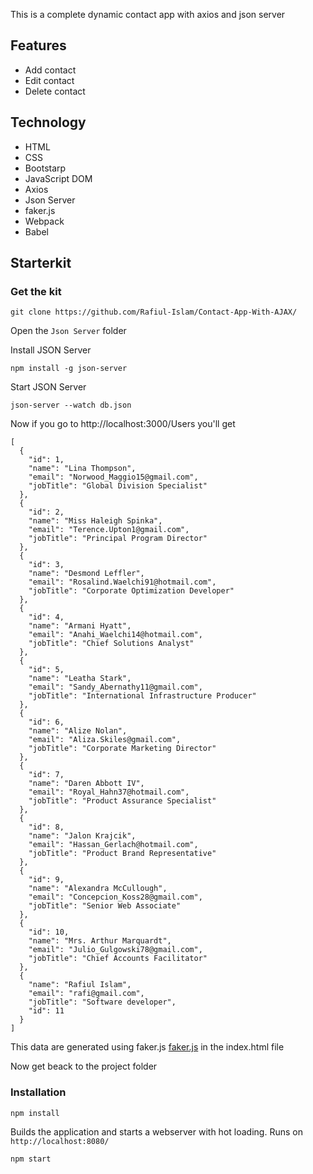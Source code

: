 This is a complete dynamic contact app with axios and json server

## Features
 - Add contact
 - Edit contact
 - Delete contact

## Technology
 - HTML
 - CSS
 - Bootstarp
 - JavaScript DOM
 - Axios
 - Json Server
 - faker.js
 - Webpack
 - Babel
 
 ## Starterkit
 
### Get the kit
```
git clone https://github.com/Rafiul-Islam/Contact-App-With-AJAX/
```

Open the `Json Server` folder

Install JSON Server
```
npm install -g json-server
```

Start JSON Server
```
json-server --watch db.json
```
Now if you go to http://localhost:3000/Users you'll get
```
[
  {
    "id": 1,
    "name": "Lina Thompson",
    "email": "Norwood_Maggio15@gmail.com",
    "jobTitle": "Global Division Specialist"
  },
  {
    "id": 2,
    "name": "Miss Haleigh Spinka",
    "email": "Terence.Upton1@gmail.com",
    "jobTitle": "Principal Program Director"
  },
  {
    "id": 3,
    "name": "Desmond Leffler",
    "email": "Rosalind.Waelchi91@hotmail.com",
    "jobTitle": "Corporate Optimization Developer"
  },
  {
    "id": 4,
    "name": "Armani Hyatt",
    "email": "Anahi_Waelchi14@hotmail.com",
    "jobTitle": "Chief Solutions Analyst"
  },
  {
    "id": 5,
    "name": "Leatha Stark",
    "email": "Sandy_Abernathy11@gmail.com",
    "jobTitle": "International Infrastructure Producer"
  },
  {
    "id": 6,
    "name": "Alize Nolan",
    "email": "Aliza.Skiles@gmail.com",
    "jobTitle": "Corporate Marketing Director"
  },
  {
    "id": 7,
    "name": "Daren Abbott IV",
    "email": "Royal_Hahn37@hotmail.com",
    "jobTitle": "Product Assurance Specialist"
  },
  {
    "id": 8,
    "name": "Jalon Krajcik",
    "email": "Hassan_Gerlach@hotmail.com",
    "jobTitle": "Product Brand Representative"
  },
  {
    "id": 9,
    "name": "Alexandra McCullough",
    "email": "Concepcion_Koss28@gmail.com",
    "jobTitle": "Senior Web Associate"
  },
  {
    "id": 10,
    "name": "Mrs. Arthur Marquardt",
    "email": "Julio_Gulgowski78@gmail.com",
    "jobTitle": "Chief Accounts Facilitator"
  },
  {
    "name": "Rafiul Islam",
    "email": "rafi@gmail.com",
    "jobTitle": "Software developer",
    "id": 11
  }
]
```
This data are generated using faker.js [faker.js](https://github.com/marak/Faker.js/) in the index.html file

Now get beack to the project folder

 ### Installation
 ```
 npm install
 ```
 
 Builds the application and starts a webserver with hot loading. Runs on `http://localhost:8080/`
 
 ```
 npm start
 ```
